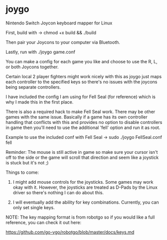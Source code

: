 # joygo
Nintendo Switch Joycon keyboard mapper for Linux

First, build with -> chmod +x build && ./build

Then pair your Joycons to your computer via Bluetooth.

Lastly, run with ./joygo game.conf

You can make a config for each game you like and choose to use the R, L, or both Joycons together.

Certain local 2 player fighters might work nicely with this as joygo just maps each controller to
the specified keys so there's no issues with the joycons being separate controllers.

I have included the config I am using for Fell Seal (for reference) which is why I made this in the first place.

There is also a required hack to make Fell Seal work. There may be other games with the same issue.
Basically if a game has its own controller handling that conflicts with this and provides no option
to disable controllers in game then you'll need to use the additional 'fell' option and run it as root.

Example to use the included conf with Fell Seal -> sudo ./joygo FellSeal.conf fell

Reminder: The mouse is still active in game so make sure your cursor isn't off to the side or
the game will scroll that direction and seem like a joystick is stuck but it's not ;)

Things to come:

1. I might add mouse controls for the joysticks. Some games may work okay with it.
However, the joysticks are treated as D-Pads by the Linux driver so there's nothing I can do about this.

2. I will eventually add the ability for key combinations. Currently, you can only set single keys. 

NOTE: The key mapping format is from robotgo so if you would like a full reference, you can check it out here:

https://github.com/go-vgo/robotgo/blob/master/docs/keys.md
